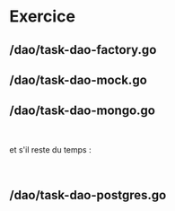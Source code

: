 <!-- .slide: class="transition top bg-green" -->

# Exercice

## /dao/task-dao-factory.go

## /dao/task-dao-mock.go

## /dao/task-dao-mongo.go

<br>

et s'il reste du temps :

<br>

## /dao/task-dao-postgres.go

